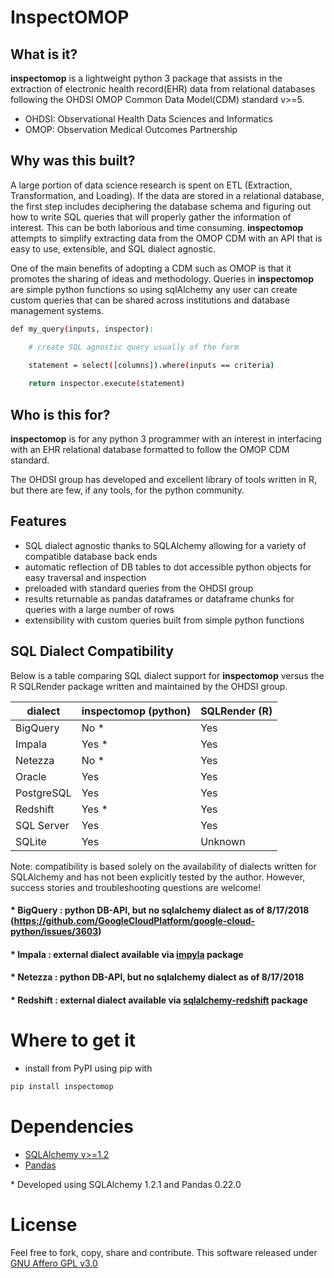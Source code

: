 # InspectOMOP

## What is it?

**inspectomop** is a lightweight python 3 package that assists in the extraction of electronic health record(EHR) data from relational databases following the OHDSI OMOP Common Data Model(CDM) standard v>=5.  

* OHDSI: Observational Health Data Sciences and Informatics
* OMOP: Observation Medical Outcomes Partnership

## Why was this built?
A large portion of data science research is spent on ETL (Extraction, Transformation, and Loading).  If the data are stored in a relational database, the first step includes deciphering the database schema and figuring out how to write SQL queries that will properly gather the information of interest.  This can be both laborious and time consuming.  **inspectomop** attempts to simplify extracting data from the OMOP CDM with an API that is easy to use, extensible, and SQL dialect agnostic.

One of the main benefits of adopting a CDM such as OMOP is that it promotes the sharing of ideas and methodology.  Queries in **inspectomop** are simple python functions so using sqlAlchemy any user can create custom queries that can be shared across institutions and database management systems.

```sh
def my_query(inputs, inspector):

    # create SQL agnostic query usually of the form
    
    statement = select([columns]).where(inputs == criteria)

    return inspector.execute(statement)
```

## Who is this for?

**inspectomop** is for any python 3 programmer with an interest in interfacing with an EHR relational database formatted to follow the OMOP CDM standard.

The OHDSI group has developed and excellent library of tools written in R, but there are few, if any tools, for the python community.


## Features
- SQL dialect agnostic thanks to SQLAlchemy allowing for a variety of compatible database back ends
- automatic reflection of DB tables to dot accessible python objects for easy traversal and inspection
- preloaded with standard queries from the OHDSI group
- results returnable as pandas dataframes or dataframe chunks for queries with a large number of rows
- extensibility with custom queries built from simple python functions

## SQL Dialect Compatibility

Below is a table comparing SQL dialect support for **inspectomop** versus the R SQLRender package written and maintained by the OHDSI group.  

| dialect | inspectomop (python) | SQLRender (R) |
| --- | --- | --- |
| BigQuery | No \* | Yes |
| Impala | Yes \* | Yes |
| Netezza | No \* | Yes |
| Oracle | Yes | Yes |
| PostgreSQL | Yes | Yes |
| Redshift | Yes \* | Yes
| SQL Server | Yes | Yes |
| SQLite | Yes | Unknown |

Note: compatibility is based solely on the availability of dialects written for SQLAlchemy and has not been explicitly tested by the author.  However, success stories and troubleshooting questions are welcome!

#### \* BigQuery : python DB-API, but no sqlalchemy dialect as of 8/17/2018 (https://github.com/GoogleCloudPlatform/google-cloud-python/issues/3603)
#### \* Impala : external dialect available via [impyla](https://pypi.org/project/impyla/) package
#### \* Netezza : python DB-API, but no sqlalchemy dialect as of 8/17/2018
#### \* Redshift : external dialect available via [sqlalchemy-redshift](https://pypi.org/project/sqlalchemy-redshift/) package

# Where to get it
* install from PyPI using pip with
```sh
pip install inspectomop
```

# Dependencies
- [SQLAlchemy v>=1.2](https://www.sqlalchemy.org)
- [Pandas](https://pandas.pydata.org)

\* Developed using SQLAlchemy 1.2.1 and Pandas 0.22.0

# License
Feel free to fork, copy, share and contribute.  This software released under [GNU Affero GPL v3.0](https://github.com/jbadger3/inspectomop/tree/maste/LICENSE.md)  
